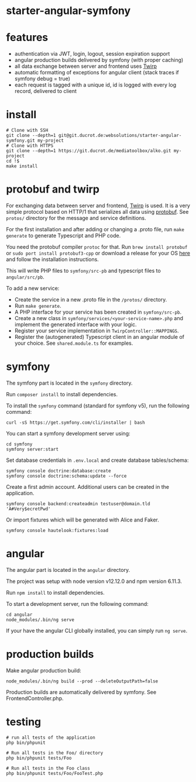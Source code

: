 starter-angular-symfony
=======================


# features

- authentication via JWT, login, logout, session expiration support
- angular production builds delivered by symfony (with proper caching)
- all data exchange between server and frontend uses [Twirp](https://twitchtv.github.io/twirp/docs/intro.html)
- automatic formatting of exceptions for angular client (stack traces if symfony debug = true)
- each request is tagged with a unique id, id is logged with every log record, delivered to client


# install

```shell script
# Clone with SSH
git clone --depth=1 git@git.ducrot.de:websolutions/starter-angular-symfony.git my-project
# Clone with HTTPS
git clone --depth=1 https://git.ducrot.de/mediatoolbox/alko.git my-project
cd !$
make install
```


# protobuf and twirp

For exchanging data between server and frontend, [Twirp](https://twitchtv.github.io/twirp/docs/intro.html)
is used. It is a very simple protocol based on HTTP/1 that serializes all data 
using [protobuf](https://developers.google.com/protocol-buffers). See `protos/` 
directory for the message and service definitions. 

For the first installation and after adding or changing a .proto file, run `make generate` to 
generate Typescript and PHP code.

You need the protobuf compiler `protoc` for that. Run `brew install protobuf` or 
`sudo port install protobuf3-cpp` or download a release for your OS 
[here](https://github.com/protocolbuffers/protobuf/releases) 
and follow the installation instructions.

This will write PHP files to `symfony/src-pb` and typescript files to `angular/src/pb`.   

To add a new service: 
- Create the service in a new .proto file in the `/protos/` directory.
- Run `make generate`.
- A PHP interface for your service has been created in `symfony/src-pb`.
- Create a new class in `symfony/services/<your-service-name>.php` 
  and implement the generated interface with your logic.
- Register your service implementation in `TwirpController::MAPPINGS`.
- Register the (autogenerated) Typescript client in an angular module of 
  your choice. See `shared.module.ts` for examples. 


# symfony

The symfony part is located in the `symfony` directory. 

Run `composer install` to install dependencies.

To install the `symfony` command (standard for symfony v5), run the following 
command: 

```shell script
curl -sS https://get.symfony.com/cli/installer | bash
```

You can start a symfony development server using: 

```shell script
cd symfony
symfony server:start
```

Set database credentials in `.env.local` and create database tables/schema:

```shell script
symfony console doctrine:database:create
symfony console doctrine:schema:update --force
```

Create a first admin account. Additional users can be created in the application.

```shell script
symfony console backend:createadmin testuser@domain.tld 'A#Very$ecretPwd'
```

Or import fixtures which will be generated with Alice and Faker.

```shell script
symfony console hautelook:fixtures:load
```


# angular

The angular part is located in the `angular` directory. 

The project was setup with node version v12.12.0 and npm version 6.11.3. 

Run `npm install` to install dependencies. 

To start a development server, run the following command:

```shell script
cd angular
node_modules/.bin/ng serve 
```

If your have the angular CLI globally installed, you can simply run `ng serve`.


# production builds

Make angular production build: 

```shell script
node_modules/.bin/ng build --prod --deleteOutputPath=false
```

Production builds are automatically delivered by symfony. See FrontendController.php.


# testing

```shell script
# run all tests of the application
php bin/phpunit

# Run all tests in the Foo/ directory
php bin/phpunit tests/Foo

# Run all tests in the Foo class 
php bin/phpunit tests/Foo/FooTest.php
```
